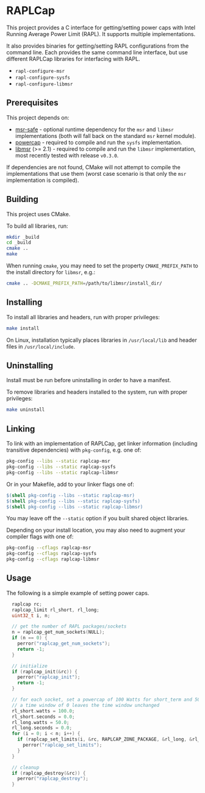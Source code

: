 # RAPLCap

This project provides a C interface for getting/setting power caps with Intel Running Average Power Limit (RAPL).
It supports multiple implementations.

It also provides binaries for getting/setting RAPL configurations from the command line.
Each provides the same command line interface, but use different RAPLCap libraries for interfacing with RAPL.
 * `rapl-configure-msr`
 * `rapl-configure-sysfs`
 * `rapl-configure-libmsr`


## Prerequisites

This project depends on:
 * [msr-safe](https://github.com/LLNL/msr-safe) - optional runtime dependency for the `msr` and `libmsr` implementations (both will fall back on the standard `msr` kernel module).
 * [powercap](https://github.com/powercap/powercap) - required to compile and run the `sysfs` implementation.
 * [libmsr](https://github.com/LLNL/libmsr/) (>= 2.1) - required to compile and run the `libmsr` implementation, most recently tested with release `v0.3.0`.

If dependencies are not found, CMake will not attempt to compile the implementations that use them (worst case scenario is that only the `msr` implementation is compiled).


## Building

This project uses CMake.

To build all libraries, run:

``` sh
mkdir _build
cd _build
cmake ..
make
```

When running `cmake`, you may need to set the property `CMAKE_PREFIX_PATH` to the install directory for `libmsr`, e.g.:

``` sh
cmake .. -DCMAKE_PREFIX_PATH=/path/to/libmsr/install_dir/
```


## Installing

To install all libraries and headers, run with proper privileges:

``` sh
make install
```

On Linux, installation typically places libraries in `/usr/local/lib` and header files in `/usr/local/include`.


## Uninstalling

Install must be run before uninstalling in order to have a manifest.

To remove libraries and headers installed to the system, run with proper privileges:

``` sh
make uninstall
```


## Linking

To link with an implementation of RAPLCap, get linker information (including transitive dependencies) with `pkg-config`, e.g. one of:

``` sh
pkg-config --libs --static raplcap-msr
pkg-config --libs --static raplcap-sysfs
pkg-config --libs --static raplcap-libmsr
```

Or in your Makefile, add to your linker flags one of:

``` Makefile
$(shell pkg-config --libs --static raplcap-msr)
$(shell pkg-config --libs --static raplcap-sysfs)
$(shell pkg-config --libs --static raplcap-libmsr)
```

You may leave off the `--static` option if you built shared object libraries.

Depending on your install location, you may also need to augment your compiler flags with one of:

``` sh
pkg-config --cflags raplcap-msr
pkg-config --cflags raplcap-sysfs
pkg-config --cflags raplcap-libmsr
```


## Usage

The following is a simple example of setting power caps.

``` C
  raplcap rc;
  raplcap_limit rl_short, rl_long;
  uint32_t i, n;

  // get the number of RAPL packages/sockets
  n = raplcap_get_num_sockets(NULL);
  if (n == 0) {
    perror("raplcap_get_num_sockets");
    return -1;
  }

  // initialize
  if (raplcap_init(&rc)) {
    perror("raplcap_init");
    return -1;
  }

  // for each socket, set a powercap of 100 Watts for short_term and 50 Watts for long_term constraints
  // a time window of 0 leaves the time window unchanged
  rl_short.watts = 100.0;
  rl_short.seconds = 0.0;
  rl_long.watts = 50.0;
  rl_long.seconds = 0.0;
  for (i = 0; i < n; i++) {
    if (raplcap_set_limits(i, &rc, RAPLCAP_ZONE_PACKAGE, &rl_long, &rl_short)) {
      perror("raplcap_set_limits");
    }
  }

  // cleanup
  if (raplcap_destroy(&rc)) {
    perror("raplcap_destroy");
  }
```
